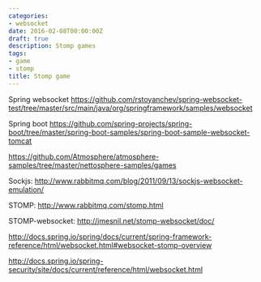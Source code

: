 ```yaml
---
categories:
- websocket
date: 2016-02-08T00:00:00Z
draft: true
description: Stomp games
tags:
- game
- stomp
title: Stomp game
---
```


Spring websocket
https://github.com/rstoyanchev/spring-websocket-test/tree/master/src/main/java/org/springframework/samples/websocket

Spring boot
https://github.com/spring-projects/spring-boot/tree/master/spring-boot-samples/spring-boot-sample-websocket-tomcat

https://github.com/Atmosphere/atmosphere-samples/tree/master/nettosphere-samples/games

Sockjs:
http://www.rabbitmq.com/blog/2011/09/13/sockjs-websocket-emulation/

STOMP:
http://www.rabbitmq.com/stomp.html

STOMP-websocket:
http://jmesnil.net/stomp-websocket/doc/

http://docs.spring.io/spring/docs/current/spring-framework-reference/html/websocket.html#websocket-stomp-overview

http://docs.spring.io/spring-security/site/docs/current/reference/html/websocket.html
